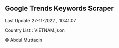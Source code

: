 

## Google Trends Keywords Scraper 
 
Last Update 27-11-2022 , 10:41:07

Country List :
VIETNAM.json



© Abdul Muttaqin 
